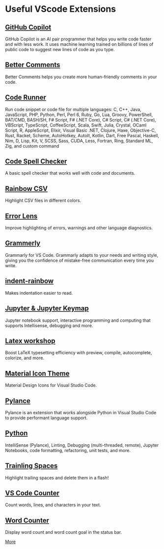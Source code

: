 # Useful VScode Extensions

## [GitHub Copilot](https://marketplace.visualstudio.com/items?itemName=GitHub.copilot)
GitHub Copilot is an AI pair programmer that helps you write code faster and with less work. It uses machine learning trained on billions of lines of public code to suggest new lines of code as you type.

## [Better Comments](https://marketplace.visualstudio.com/items?itemName=aaron-bond.better-comments)
Better Comments helps you create more human-friendly comments in your code.

## [Code Runner](https://marketplace.visualstudio.com/items?itemName=formulahendry.code-runner)
Run code snippet or code file for multiple languages: C, C++, Java, JavaScript, PHP, Python, Perl, Perl 6, Ruby, Go, Lua, Groovy, PowerShell, BAT/CMD, BASH/SH, F# Script, F# (.NET Core), C# Script, C# (.NET Core), VBScript, TypeScript, CoffeeScript, Scala, Swift, Julia, Crystal, OCaml Script, R, AppleScript, Elixir, Visual Basic .NET, Clojure, Haxe, Objective-C, Rust, Racket, Scheme, AutoHotkey, AutoIt, Kotlin, Dart, Free Pascal, Haskell, Nim, D, Lisp, Kit, V, SCSS, Sass, CUDA, Less, Fortran, Ring, Standard ML, Zig, and custom command

## [Code Spell Checker](https://marketplace.visualstudio.com/items?itemName=streetsidesoftware.code-spell-checker)
A basic spell checker that works well with code and documents.

## [Rainbow CSV](https://marketplace.visualstudio.com/items?itemName=mechatroner.rainbow-csv)
Highlight CSV files in different colors.

## [Error Lens](https://marketplace.visualstudio.com/items?itemName=usernamehw.errorlens)
Improve highlighting of errors, warnings and other language diagnostics.

## [Grammerly](https://marketplace.visualstudio.com/items?itemName=znck.grammarly)
Grammarly for VS Code. Grammarly adapts to your needs and writing style, giving you the confidence of mistake-free communication every time you write.

## [indent-rainbow](https://marketplace.visualstudio.com/items?itemName=oderwat.indent-rainbow)
Makes indentation easier to read.

## [Jupyter & Jupyter Keymap](https://marketplace.visualstudio.com/items?itemName=ms-toolsai.jupyter)
Jupyter notebook support, interactive programming and computing that supports Intellisense, debugging and more.

## [Latex workshop](https://marketplace.visualstudio.com/items?itemName=James-Yu.latex-workshop)
Boost LaTeX typesetting efficiency with preview, compile, autocomplete, colorize, and more.

## [Material Icon Theme](https://marketplace.visualstudio.com/items?itemName=PKief.material-icon-theme)
Material Design Icons for Visual Studio Code.

## [Pylance](https://marketplace.visualstudio.com/items?itemName=ms-python.vscode-pylance)
Pylance is an extension that works alongside Python in Visual Studio Code to provide performant language support.

## [Python](https://marketplace.visualstudio.com/items?itemName=ms-python.python)
IntelliSense (Pylance), Linting, Debugging (multi-threaded, remote), Jupyter Notebooks, code formatting, refactoring, unit tests, and more.

## [Trainling Spaces](https://marketplace.visualstudio.com/items?itemName=shardulm94.trailing-spaces)
Highlight trailing spaces and delete them in a flash!

## [VS Code Counter](https://marketplace.visualstudio.com/items?itemName=uctakeoff.vscode-counter)
Count words, lines, and characters in your text.

## [Word Counter](https://marketplace.visualstudio.com/items?itemName=ms-vscode.wordcount)
Display word count and word count goal in the status bar.

[More](https://marketplace.visualstudio.com/search?target=VSCode&category=All%20categories&sortBy=Installs)
